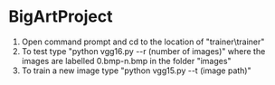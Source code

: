 # BigArtProject

1. Open command prompt and cd to the location of "trainer\trainer"
2. To test type "python vgg16.py --r (number of images)" where the images are labelled 0.bmp-n.bmp in the folder "images"
3. To train a new image type "python vgg15.py --t (image path)" 
